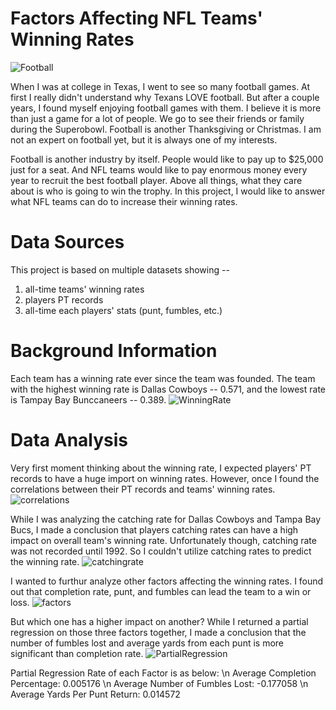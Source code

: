 # Factors Affecting NFL Teams' Winning Rates

![Football](/img/NFLball.jpg)

When I was at college in Texas, I went to see so many football games. At first I really didn't understand why Texans LOVE football. But after a couple years, I found myself enjoying football games with them. I believe it is more than just a game for a lot of people. We go to see their friends or family during the Superobowl. Football is another Thanksgiving or Christmas. I am not an expert on football yet, but it is always one of my interests.

Football is another industry by itself. People would like to pay up to $25,000 just for a seat. And NFL teams would like to pay enormous money every year to recruit the best football player. Above all things, what they care about is who is going to win the trophy. In this project, I would like to answer what NFL teams can do to increase their winning rates.

# Data Sources
This project is based on multiple datasets showing -- 
1) all-time teams' winning rates
2) players PT records
3) all-time each players' stats (punt, fumbles, etc.)


# Background Information
Each team has a winning rate ever since the team was founded. The team with the highest winning rate is Dallas Cowboys -- 0.571, and the lowest rate is Tampay Bay Bunccaneers -- 0.389. 
![WinningRate](/img/NFL_WinningRate.png)

# Data Analysis
Very first moment thinking about the winning rate, I expected players' PT records to have a huge import on winning rates. However, once I found the correlations between their PT records and teams' winning rates.
![correlations](/img/PTCorr.png)

While I was analyzing the catching rate for Dallas Cowboys and Tampa Bay Bucs, I made a conclusion that players catching rates can have a high impact on overall team's winning rate. Unfortunately though, catching rate was not recorded until 1992. So I couldn't utilize catching rates to predict the winning rate. 
![catchingrate](/img/bootstrap.png)

I wanted to furthur analyze other factors affecting the winning rates. I found out that completion rate, punt, and fumbles can lead the team to a win or loss. 
![factors](/img/SingleFeature.png)

But which one has a higher impact on another?
While I returned a partial regression on those three factors together, I made a conclusion that the number of fumbles lost and average yards from each punt is more significant than completion rate.
![PartialRegression](/img/PartialRegression.png)

Partial Regression Rate of each Factor is as below: \n
Average Completion Percentage: 0.005176 \n
Average Number of Fumbles Lost: -0.177058 \n
Average Yards Per Punt Return: 0.014572
